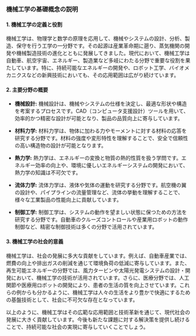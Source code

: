 ### 機械工学の基礎概念の説明

#### 1. 機械工学の定義と役割

機械工学は、物理学と数学の原理を応用して、機械やシステムの設計、分析、製造、保守を行う工学の一分野です。その起源は産業革命期に遡り、蒸気機関の開発や機械製造技術の進化とともに発展してきました。現代において、機械工学は自動車、航空宇宙、エネルギー、製造業など多岐にわたる分野で重要な役割を果たしています。特に、持続可能なエネルギーの開発や、ロボット工学、バイオメカニクスなどの新興技術においても、その応用範囲は広がり続けています。

#### 2. 主要分野の概要

- **機械設計:** 機械設計は、機械やシステムの仕様を決定し、最適な形状や構造を考案するプロセスです。CAD（コンピュータ支援設計）ツールを用いて、効率的かつ精密な設計が可能となり、製品の品質向上に寄与しています。

- **材料力学:** 材料力学は、物体に加わる力やモーメントに対する材料の応答を研究する分野です。材料の強度や変形特性を理解することで、安全で信頼性の高い構造物の設計が可能となります。

- **熱力学:** 熱力学は、エネルギーの変換と物質の熱的性質を扱う学問です。エネルギー効率の向上や、環境に優しいエネルギーシステムの開発において、熱力学の知識は不可欠です。

- **流体力学:** 流体力学は、液体や気体の運動を研究する分野です。航空機の翼の設計や、パイプラインの流量管理など、流体の挙動を理解することで、様々な工業製品の性能向上に貢献しています。

- **制御工学:** 制御工学は、システムの動作を望ましい状態に保つための方法を研究する分野です。自動車のクルーズコントロールや産業用ロボットの動作制御など、精密な制御技術は多くの分野で活用されています。

#### 3. 機械工学の社会的意義

機械工学は、社会の発展に多大な貢献をしています。例えば、自動車産業では、燃費の向上や排出ガスの削減を通じて環境負荷の低減に寄与しています。また、再生可能エネルギーの分野では、風力タービンや太陽光発電システムの設計・開発において、機械工学の技術が活用されています。さらに、医療分野では、人工関節や医療用ロボットの開発により、患者の生活の質を向上させています。これらの例からも分かるように、機械工学は人々の生活をより豊かで快適にするための基盤技術として、社会に不可欠な存在となっています。

以上のように、機械工学はその広範な応用範囲と技術革新を通じて、現代社会の発展に大きく貢献しています。今後も新たな課題に対する解決策を提供し続けることで、持続可能な社会の実現に寄与していくことでしょう。